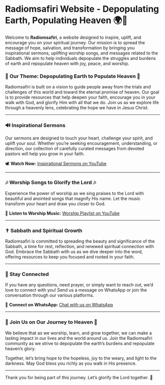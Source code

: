 # Radiomsafiri Website - Depopulating Earth, Populating Heaven 🌍🌿

Welcome to **Radiomsafiri**, a website designed to inspire, uplift, and encourage you on your spiritual journey. Our mission is to spread the message of hope, salvation, and transformation by bringing you inspirational sermons, uplifting worship songs, and messages related to the Sabbath. We aim to help individuals depopulate the struggles and burdens of earth and repopulate heaven with joy, peace, and worship.

### 🌟 Our Theme: Depopulating Earth to Populate Heaven 🌟

Radiomsafiri is built on a vision to guide people away from the trials and challenges of this world and toward the eternal promise of heaven. Our goal is to provide resources that help deepen your faith, encourage you in your walk with God, and glorify Him with all that we do. Join us as we explore life through a heavenly lens, celebrating the hope we have in Jesus Christ.

---

### 🔊 Inspirational Sermons

Our sermons are designed to touch your heart, challenge your spirit, and uplift your soul. Whether you’re seeking encouragement, understanding, or direction, our collection of carefully curated messages from devoted pastors will help you grow in your faith.

🕊️ **Watch Now:** [Inspirational Sermons on YouTube](https://www.youtube.com/@Comeandreason5540)

---

### 🎶 Worship Songs to Glorify the Lord 🎶

Experience the power of worship as we sing praises to the Lord with beautiful and anointed songs that magnify His name. Let the music transform your heart and draw you closer to God.

🌸 **Listen to Worship Music:** [Worship Playlist on YouTube](https://www.youtube.com/@Comeandreason5540)

---

### ✝️ Sabbath and Spiritual Growth

Radiomsafiri is committed to spreading the beauty and significance of the Sabbath, a time for rest, reflection, and renewed spiritual connection with God. Embrace the Sabbath with us as we dive deeper into the word, offering resources to keep you focused and rooted in your faith.

---

### 📱 Stay Connected

If you have any questions, need prayer, or simply want to reach out, we’d love to connect with you! Send us a message on WhatsApp or join the conversation through our various platforms.

🔗 **Connect on WhatsApp:** [Chat with us on WhatsApp](https://wa.me/+254720378689)

---

### 🚀 Join Us on Our Journey to Heaven 🌿

We believe that as we worship, learn, and grow together, we can make a lasting impact in our lives and the world around us. Join the Radiomsafiri community as we strive to depopulate the earth’s burdens and repopulate heaven’s glory.

Together, let’s bring hope to the hopeless, joy to the weary, and light to the darkness. May God bless you richly as you walk in His presence.

---

Thank you for being part of this journey. Let’s glorify the Lord together. 🌟